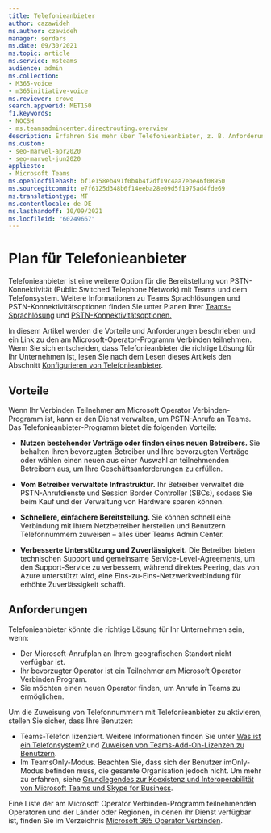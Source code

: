 ```yaml
---
title: Telefonieanbieter
author: cazawideh
ms.author: czawideh
manager: serdars
ms.date: 09/30/2021
ms.topic: article
ms.service: msteams
audience: admin
ms.collection:
- M365-voice
- m365initiative-voice
ms.reviewer: crowe
search.appverid: MET150
f1.keywords:
- NOCSH
- ms.teamsadmincenter.directrouting.overview
description: Erfahren Sie mehr über Telefonieanbieter, z. B. Anforderungen und Planung der Bereitstellung.
ms.custom:
- seo-marvel-apr2020
- seo-marvel-jun2020
appliesto:
- Microsoft Teams
ms.openlocfilehash: bf1e158eb491f0b4b4f2df19c4aa7ebe46f08950
ms.sourcegitcommit: e7f6125d348b6f14eeba28e09d5f1975ad4fde69
ms.translationtype: MT
ms.contentlocale: de-DE
ms.lasthandoff: 10/09/2021
ms.locfileid: "60249667"
---
```

# <a name="plan-for-operator-connect"></a>Plan für Telefonieanbieter

Telefonieanbieter ist eine weitere Option für die Bereitstellung von PSTN-Konnektivität (Public Switched Telephone Network) mit Teams und dem Telefonsystem. Weitere Informationen zu Teams Sprachlösungen und PSTN-Konnektivitätsoptionen finden Sie unter Planen Ihrer [Teams-Sprachlösung](cloud-voice-landing-page.md) und [PSTN-Konnektivitätsoptionen.](pstn-connectivity.md)

In diesem Artikel werden die Vorteile und Anforderungen beschrieben und ein Link zu den am Microsoft-Operator-Programm Verbinden teilnehmen.  Wenn Sie sich entscheiden, dass Telefonieanbieter die richtige Lösung für Ihr Unternehmen ist, lesen Sie nach dem Lesen dieses Artikels den Abschnitt [Konfigurieren von Telefonieanbieter](operator-connect-configure.md).  

## <a name="benefits"></a>Vorteile

Wenn Ihr Verbinden Teilnehmer am Microsoft Operator Verbinden-Programm ist, kann er den Dienst verwalten, um PSTN-Anrufe an Teams. Das Telefonieanbieter-Programm bietet die folgenden Vorteile:

- **Nutzen bestehender Verträge oder finden eines neuen Betreibers.** Sie behalten Ihren bevorzugten Betreiber und Ihre bevorzugten Verträge oder wählen einen neuen aus einer Auswahl an teilnehmenden Betreibern aus, um Ihre Geschäftsanforderungen zu erfüllen.

- **Vom Betreiber verwaltete Infrastruktur.** Ihr Betreiber verwaltet die PSTN-Anrufdienste und Session Border Controller (SBCs), sodass Sie beim Kauf und der Verwaltung von Hardware sparen können.

- **Schnellere, einfachere Bereitstellung.** Sie können schnell eine Verbindung mit Ihrem Netzbetreiber herstellen und Benutzern Telefonnummern zuweisen – alles über Teams Admin Center.

- **Verbesserte Unterstützung und Zuverlässigkeit.** Die Betreiber bieten technischen Support und gemeinsame Service-Level-Agreements, um den Support-Service zu verbessern, während direktes Peering, das von Azure unterstützt wird, eine Eins-zu-Eins-Netzwerkverbindung für erhöhte Zuverlässigkeit schafft.

## <a name="requirements"></a>Anforderungen

 Telefonieanbieter könnte die richtige Lösung für Ihr Unternehmen sein, wenn:

- Der Microsoft-Anrufplan an Ihrem geografischen Standort nicht verfügbar ist.
- Ihr bevorzugter Operator ist ein Teilnehmer am Microsoft Operator Verbinden Program.
- Sie möchten einen neuen Operator finden, um Anrufe in Teams zu ermöglichen.

Um die Zuweisung von Telefonnummern mit Telefonieanbieter zu aktivieren, stellen Sie sicher, dass Ihre Benutzer:

- Teams-Telefon lizenziert. Weitere Informationen finden Sie unter [Was ist ein Telefonsystem? ](what-is-phone-system-in-office-365.md) und [Zuweisen von Teams-Add-On-Lizenzen zu Benutzern](teams-add-on-licensing/assign-teams-add-on-licenses.md).
- Im TeamsOnly-Modus. Beachten Sie, dass sich der Benutzer imOnly-Modus befinden muss, die gesamte Organisation jedoch nicht. Um mehr zu erfahren, siehe [Grundlegendes zur Koexistenz und Interoperabilität von Microsoft Teams und Skype for Business](teams-and-skypeforbusiness-coexistence-and-interoperability.md).

Eine Liste der am Microsoft Operator Verbinden-Programm teilnehmenden Operatoren und der Länder oder Regionen, in denen ihr Dienst verfügbar ist, finden Sie im Verzeichnis [Microsoft 365 Operator Verbinden](https://cloudpartners.transform.microsoft.com/practices/microsoft-365-for-operators/directory).
